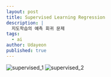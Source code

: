 ```yaml
---
layout: post
title: Supervised Learning Regression
description: |
  지도학습의 예측 회귀 문제
tags:
  - ai
author: Udayeon
published: true
---
```


![supervised_1](https://user-images.githubusercontent.com/69246778/124693106-d1162d00-df19-11eb-9006-454a1a828ab8.jpg)
![supervised_2](https://user-images.githubusercontent.com/69246778/124693115-d3788700-df19-11eb-90e6-72c7a07b59db.jpg)
